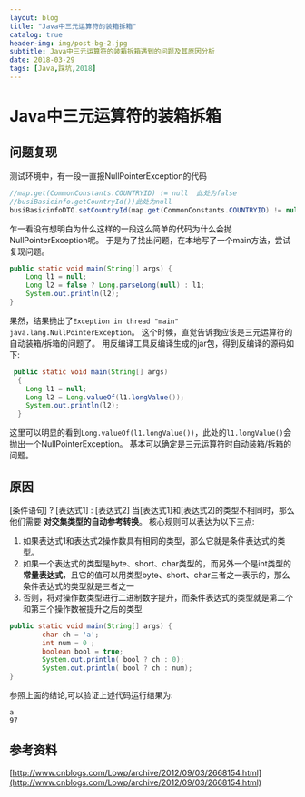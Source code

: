 ```yaml
---
layout: blog
title: "Java中三元运算符的装箱拆箱"
catalog: true
header-img: img/post-bg-2.jpg
subtitle: Java中三元运算符的装箱拆箱遇到的问题及其原因分析
date: 2018-03-29
tags: [Java,踩坑,2018]
---
```

# Java中三元运算符的装箱拆箱

## 问题复现

测试环境中，有一段一直报NullPointerException的代码

```java
//map.get(CommonConstants.COUNTRYID) != null  此处为false
//busiBasicinfo.getCountryId())此处为null
busiBasicinfoDTO.setCountryId(map.get(CommonConstants.COUNTRYID) != null ? Long.parseLong(map.get(CommonConstants.COUNTRYID)) :busiBasicinfo.getCountryId());
```

乍一看没有想明白为什么这样的一段这么简单的代码为什么会抛NullPointerException呢。
于是为了找出问题，在本地写了一个main方法，尝试复现问题。

```java
public static void main(String[] args) {
    Long l1 = null;
    Long l2 = false ? Long.parseLong(null) : l1;
    System.out.println(l2);
}
```

果然，结果抛出了`Exception in thread "main" java.lang.NullPointerException`。
这个时候，直觉告诉我应该是三元运算符的自动装箱/拆箱的问题了。
用反编译工具反编译生成的jar包，得到反编译的源码如下:

```java
 public static void main(String[] args)
  {
    Long l1 = null;
    Long l2 = Long.valueOf(l1.longValue());
    System.out.println(l2);
  }
```

这里可以明显的看到`Long.valueOf(l1.longValue())`，此处的`l1.longValue()`会抛出一个NullPointerException。
基本可以确定是三元运算符时自动装箱/拆箱的问题。

## 原因

[条件语句] ? [表达式1] : [表达式2]
当[表达式1]和[表达式2]的类型不相同时，那么他们需要 **对交集类型的自动参考转换**。
核心规则可以表达为以下三点:

1. 如果表达式1和表达式2操作数具有相同的类型，那么它就是条件表达式的类型。
2. 如果一个表达式的类型是byte、short、char类型的，而另外一个是int类型的**常量表达式**，且它的值可以用类型byte、short、char三者之一表示的，那么条件表达式的类型就是三者之一
3. 否则，将对操作数类型进行二进制数字提升，而条件表达式的类型就是第二个和第三个操作数被提升之后的类型

```java
public static void main(String[] args) {
        char ch = 'a';
        int num = 0 ;
        boolean bool = true;
        System.out.println( bool ? ch : 0);
        System.out.println( bool ? ch : num);
}
```

参照上面的结论,可以验证上述代码运行结果为:

```text
a
97
```

## 参考资料

[http://www.cnblogs.com/Lowp/archive/2012/09/03/2668154.html](http://www.cnblogs.com/Lowp/archive/2012/09/03/2668154.html)

